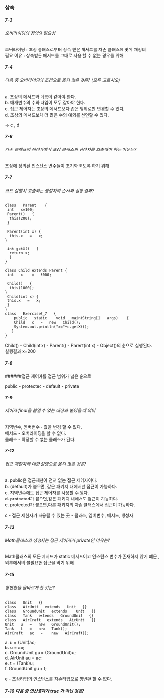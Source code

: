 ### 상속

##### 7-3
###### 오버라이딩의 정의와 필요성
오버라이딩 : 조상 클래스로부터 상속 받은 매서드를 자손 클래스에 맞게 재정의   
필요 이유 : 상속받은 매서드를 그대로 사용 할 수 없는 경우를 위해

##### 7-4
###### 다음 중 오버라이딩의 조건으로 옳지 않은 것은? (모두 고르시오)
a.   조상의   메서드와    이름이    같아야    한다.   
b.   매개변수의   수와    타입이    모두   같아야   한다.   
c.   접근   제어자는   조상의   메서드보다    좁은   범위로만    변경할   수   있다.   
d.   조상의   메서드보다    더    많은    수의   예외를    선언할   수   있다.   

-> c , d 

##### 7-6
###### 자손 클래스의 생성자에서 조상 클래스의 생성자를 호출해야 하는 이유는?

조상에 정의된 인스턴스 변수들이 초기화 되도록 하기 위해

##### 7-7
###### 코드 실행시 호출되는 생성자의 순서와 실행 결과?
```aidl
class   Parent    {
 int   x=100;
 Parent()   {
  this(200);
 }
 
 Parent(int x) { 
  this.x   =   x;
}

 int getX()   {
  return x;
  } 
}

class Child extends Parent {
 int   x    =   3000;

 Child()   {
  this(1000);
}
 Child(int x) { 
 this.x   =   x;
 }
}
class   Exercise7_7   {
    public   static    void   main(String[]   args)    {
    Child   c   =   new   Child();
    System.out.println("x="+c.getX());
   }
}
```
Child() - Child(int x) - Parent() - Parent(int x) - Object()의 순으로 실행된다.   
실행결과 x=200

##### 7-8

######접근 제어자를 접근 범위가 넓은 순으로

public - protected - default - private

##### 7-9

###### 제어자 final을 붙일 수 있는 대상과 붙였을 때 의미

지역변수, 멤버변수 - 값을 변경 할 수 없다.   
메서드 - 오버라이딩을 할 수 없다.   
클래스 - 확장할 수 없는 클래스가 된다.

##### 7-12
###### 접근 제한자에 대한 설명으로 옳지 않은 것은?

a. public은 접근제한이 전혀 없는 접근 제어자이다.   
b. (default)가 붙으면, 같은 패키지 내에서만 접근이 가능하다.   
c. 지역변수에도 접근 제어자를 사용할 수 있다.   
d. protected가 붙으면,같은 패키지 내에서도 접근이 가능하다.   
e. protected가 붙으면,다른 패키지의 자손 클래스에서 접근이 가능하다.   

c - 접근 제한자가 사용될 수 있는 곳 - 클래스, 멤버변수, 메서드, 생성자

##### 7-13
###### Math클래스의 생성자는 접근 제어자가 private인 이유는?

Math클래스의 모든 메서드가 static 메서드이고 인스턴스 변수가 존재하지 않기 떄문
, 외부에서의 불필요한 접근을 막기 위해

##### 7-15
###### 형변환을 올바르게 한 것은?
```aidl
class   Unit   {}
class   AirUnit   extends   Unit   {}
class   GroundUnit   extends    Unit   {}
class   Tank   extends   GroundUnit   {}
class   AirCraft   extends   AirUnit   {}
Unit   u   =   new   GroundUnit();
Tank   t   =   new   Tank();
AirCraft   ac   =    new   AirCraft();
```
a.   u   =   (Unit)ac;  
b.   u   =   ac;  
c.   GroundUnit    gu    =    (GroundUnit)u;  
d.   AirUnit   au    =   ac;  
e.   t   =   (Tank)u;  
f.   GroundUnit    gu    =    t;  

e - 조상타입의 인스턴스를 자손타입으로 형변환 할 수 없다.

##### 7-16 다음 중 연산결과가 true 가 아닌 것은?